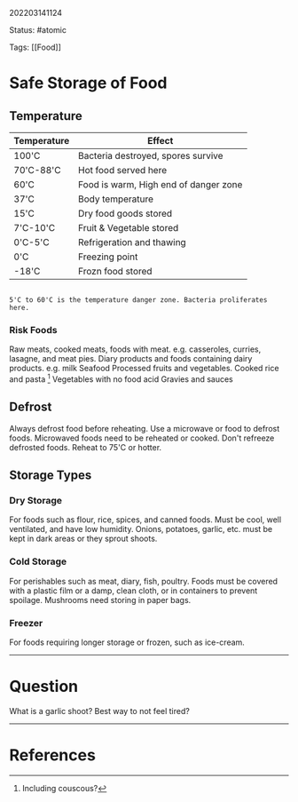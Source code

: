 202203141124

Status: #atomic

Tags: [[Food]] 

# Safe Storage of Food
## Temperature
Temperature | Effect
--- | ---
100'C | Bacteria destroyed, spores survive
70'C-88'C | Hot food served here
60'C | Food is warm, High end of danger zone
37'C | Body temperature
15'C | Dry food goods stored
7'C-10'C | Fruit & Vegetable stored
0'C-5'C | Refrigeration and thawing
0'C | Freezing point
-18'C | Frozn food stored
```ad-warning

5'C to 60'C is the temperature danger zone. Bacteria proliferates here.

```
### Risk Foods
Raw meats, cooked meats, foods with meat. e.g. casseroles, curries, lasagne, and meat pies.
Diary products and foods containing dairy products. e.g. milk
Seafood
Processed fruits and vegetables.
Cooked rice and pasta [^1]
Vegetables with no food acid
Gravies and sauces
## Defrost
Always defrost food before reheating.
Use a microwave or food to defrost foods.
Microwaved foods need to be reheated or cooked.
Don't refreeze defrosted foods.
Reheat to 75'C or hotter.
## Storage Types
### Dry Storage
For foods such as flour, rice, spices, and canned foods.
Must be cool, well ventilated, and have low humidity.
Onions, potatoes, garlic, etc. must be kept in dark areas or they sprout shoots.
### Cold Storage
For perishables such as meat, diary, fish, poultry.
Foods must be covered with a plastic film or a damp, clean cloth, or in containers to prevent spoilage.
Mushrooms need storing in paper bags.
### Freezer
For foods requiring longer storage or frozen, such as ice-cream.

---
# Question
What is a garlic shoot?
Best way to not feel tired?

---
# References


[^1]: Including couscous?